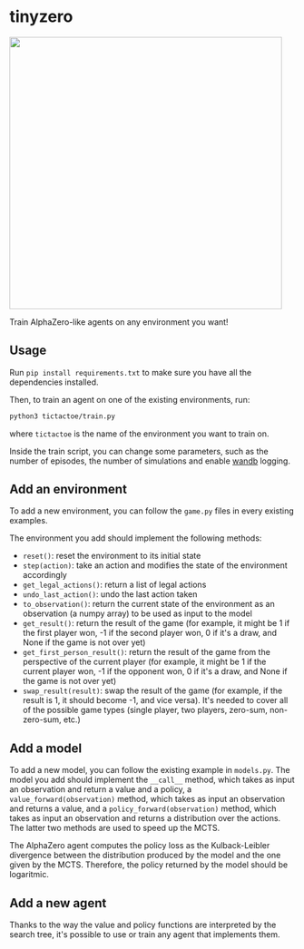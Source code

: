 # tinyzero

<img src="https://github.com/s-casci/tinyzero/blob/main/tinyzero.png" width="480">

Train AlphaZero-like agents on any environment you want!

## Usage
Run `pip install requirements.txt` to make sure you have all the dependencies installed.

Then, to train an agent on one of the existing environments, run:
```bash
python3 tictactoe/train.py
```
where `tictactoe` is the name of the environment you want to train on.

Inside the train script, you can change some parameters, such as the number of episodes, the number of simulations and enable [wandb](https://wandb.ai/site) logging.

## Add an environment

To add a new environment, you can follow the `game.py` files in every existing examples.

The environment you add should implement the following methods:
- `reset()`: reset the environment to its initial state
- `step(action)`: take an action and modifies the state of the environment accordingly
- `get_legal_actions()`: return a list of legal actions
- `undo_last_action()`: undo the last action taken
- `to_observation()`: return the current state of the environment as an observation (a numpy array) to be used as input to the model
- `get_result()`: return the result of the game (for example, it might be 1 if the first player won, -1 if the second player won, 0 if it's a draw, and None if the game is not over yet)
- `get_first_person_result()`: return the result of the game from the perspective of the current player (for example, it might be 1 if the current player won, -1 if the opponent won, 0 if it's a draw, and None if the game is not over yet)
- `swap_result(result)`: swap the result of the game (for example, if the result is 1, it should become -1, and vice versa). It's needed to cover all of the possible game types (single player, two players, zero-sum, non-zero-sum, etc.)

## Add a model

To add a new model, you can follow the existing example in `models.py`. The model you add should implement the `__call__` method, which takes as input an observation and return a value and a policy, a `value_forward(observation)` method, which takes as input an observation and returns a value, and a `policy_forward(observation)` method, which takes as input an observation and returns a distribution over the actions. The latter two methods are used to speed up the MCTS.

The AlphaZero agent computes the policy loss as the Kulback-Leibler divergence between the distribution produced by the model and the one given by the MCTS. Therefore, the policy returned by the model should be logaritmic.

## Add a new agent

Thanks to the way the value and policy functions are interpreted by the search tree, it's possible to use or train any agent that implements them.
